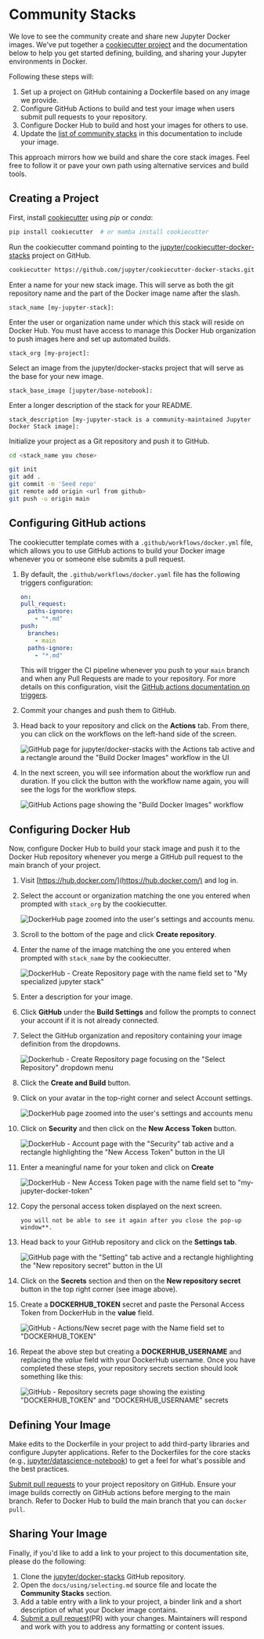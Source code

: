 # Community Stacks

We love to see the community create and share new Jupyter Docker images.
We've put together a [cookiecutter project](https://github.com/jupyter/cookiecutter-docker-stacks)
and the documentation below to help you get started defining, building, and sharing your Jupyter environments in Docker.

Following these steps will:

1. Set up a project on GitHub containing a Dockerfile based on any image we provide.
2. Configure GitHub Actions to build and test your image when users submit pull requests to your repository.
3. Configure Docker Hub to build and host your images for others to use.
4. Update the [list of community stacks](../using/selecting.md#community-stacks) in this documentation to include your image.

This approach mirrors how we build and share the core stack images.
Feel free to follow it or pave your own path using alternative services and build tools.

## Creating a Project

First, install [cookiecutter](https://github.com/cookiecutter/cookiecutter) using _pip_ or _conda_:

```bash
pip install cookiecutter  # or mamba install cookiecutter
```

Run the cookiecutter command pointing to the [jupyter/cookiecutter-docker-stacks](https://github.com/jupyter/cookiecutter-docker-stacks) project on GitHub.

```bash
cookiecutter https://github.com/jupyter/cookiecutter-docker-stacks.git
```

Enter a name for your new stack image.
This will serve as both the git repository name and the part of the Docker image name after the slash.

```text
stack_name [my-jupyter-stack]:
```

Enter the user or organization name under which this stack will reside on Docker Hub.
You must have access to manage this Docker Hub organization to push images here and set up automated builds.

```text
stack_org [my-project]:
```

Select an image from the jupyter/docker-stacks project that will serve as the base for your new image.

```text
stack_base_image [jupyter/base-notebook]:
```

Enter a longer description of the stack for your README.

```text
stack_description [my-jupyter-stack is a community-maintained Jupyter Docker Stack image]:
```

Initialize your project as a Git repository and push it to GitHub.

```bash
cd <stack_name you chose>

git init
git add .
git commit -m 'Seed repo'
git remote add origin <url from github>
git push -u origin main
```

## Configuring GitHub actions

The cookiecutter template comes with a `.github/workflows/docker.yml` file, which allows you to use GitHub actions to build your Docker image whenever you or someone else submits a pull request.

1. By default, the `.github/workflows/docker.yaml` file has the following triggers configuration:

   ```yaml
   on:
   pull_request:
     paths-ignore:
       - "*.md"
   push:
     branches:
       - main
     paths-ignore:
       - "*.md"
   ```

   This will trigger the CI pipeline whenever you push to your `main` branch and when any Pull Requests are made to your repository.
   For more details on this configuration, visit the [GitHub actions documentation on triggers](https://docs.github.com/en/actions/using-workflows/events-that-trigger-workflows).

2. Commit your changes and push them to GitHub.
3. Head back to your repository and click on the **Actions** tab.
   From there, you can click on the workflows on the left-hand side of the screen.

   ![GitHub page for jupyter/docker-stacks with the Actions tab active and a rectangle around the "Build Docker Images" workflow in the UI](../_static/contributing/stacks/github-actions-tab.png)

4. In the next screen, you will see information about the workflow run and duration.
   If you click the button with the workflow name again, you will see the logs for the workflow steps.

   ![GitHub Actions page showing the "Build Docker Images" workflow](../_static/contributing/stacks/github-actions-workflow.png)

## Configuring Docker Hub

Now, configure Docker Hub to build your stack image and push it to the Docker Hub repository whenever
you merge a GitHub pull request to the main branch of your project.

1. Visit [https://hub.docker.com/](https://hub.docker.com/) and log in.
2. Select the account or organization matching the one you entered when prompted with `stack_org` by the cookiecutter.

   ![DockerHub page zoomed into the user's settings and accounts menu.](../_static/contributing/stacks/docker-org-select.png)

3. Scroll to the bottom of the page and click **Create repository**.
4. Enter the name of the image matching the one you entered when prompted with `stack_name` by the cookiecutter.

   ![DockerHub - Create Repository page with the name field set to "My specialized jupyter stack"](../_static/contributing/stacks/docker-repo-name.png)

5. Enter a description for your image.
6. Click **GitHub** under the **Build Settings** and follow the prompts to connect your account if it is not already connected.
7. Select the GitHub organization and repository containing your image definition from the dropdowns.

   ![Dockerhub - Create Repository page focusing on the "Select Repository" dropdown menu](../_static/contributing/stacks/docker-github-settings.png)

8. Click the **Create and Build** button.
9. Click on your avatar in the top-right corner and select Account settings.

   ![DockerHub page zoomed into the user's settings and accounts menu](../_static/contributing/stacks/docker-org-select.png)

10. Click on **Security** and then click on the **New Access Token** button.

    ![DockerHub - Account page with the "Security" tab active and a rectangle highlighting the "New Access Token" button in the UI](../_static/contributing/stacks/docker-org-security.png)

11. Enter a meaningful name for your token and click on **Create**

    ![DockerHub - New Access Token page with the name field set to "my-jupyter-docker-token"](../_static/contributing/stacks/docker-org-create-token.png)

12. Copy the personal access token displayed on the next screen.

    ```{note}
    you will not be able to see it again after you close the pop-up window**.
    ```

13. Head back to your GitHub repository and click on the **Settings tab**.

    ![GitHub page with the "Setting" tab active and a rectangle highlighting the "New repository secret" button in the UI](../_static/contributing/stacks/github-create-secrets.png)

14. Click on the **Secrets** section and then on the **New repository secret** button in the top right corner (see image above).
15. Create a **DOCKERHUB_TOKEN** secret and paste the Personal Access Token from DockerHub in the **value** field.

    ![GitHub - Actions/New secret page with the Name field set to "DOCKERHUB_TOKEN"](../_static/contributing/stacks/github-secret-token.png)

16. Repeat the above step but creating a **DOCKERHUB_USERNAME** and replacing the _value_ field with your DockerHub username.
    Once you have completed these steps, your repository secrets section should look something like this:

    ![GitHub - Repository secrets page showing the existing "DOCKERHUB_TOKEN" and "DOCKERHUB_USERNAME" secrets](../_static/contributing/stacks/github-secrets-completed.png)

## Defining Your Image

Make edits to the Dockerfile in your project to add third-party libraries and configure Jupyter
applications.
Refer to the Dockerfiles for the core stacks (e.g., [jupyter/datascience-notebook](https://github.com/jupyter/docker-stacks/blob/main/datascience-notebook/Dockerfile))
to get a feel for what's possible and the best practices.

[Submit pull requests](https://github.com/PointCloudLibrary/pcl/wiki/A-step-by-step-guide-on-preparing-and-submitting-a-pull-request)
to your project repository on GitHub.
Ensure your image builds correctly on GitHub actions before merging to the main branch.
Refer to Docker Hub to build the main branch that you can `docker pull`.

## Sharing Your Image

Finally, if you'd like to add a link to your project to this documentation site, please do the following:

1. Clone the [jupyter/docker-stacks](https://github.com/jupyter/docker-stacks) GitHub repository.
2. Open the `docs/using/selecting.md` source file and locate the **Community Stacks** section.
3. Add a table entry with a link to your project, a binder link and a short description of what your Docker image contains.
4. [Submit a pull request](https://github.com/PointCloudLibrary/pcl/wiki/A-step-by-step-guide-on-preparing-and-submitting-a-pull-request)(PR) with your changes.
   Maintainers will respond and work with you to address any formatting or content issues.
